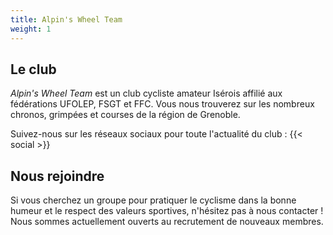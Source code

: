 ```yaml
---
title: Alpin's Wheel Team
weight: 1
---
```

## Le club

_Alpin's Wheel Team_ est un club cycliste amateur Isérois affilié aux fédérations UFOLEP, FSGT et FFC. Vous nous trouverez sur les nombreux chronos, grimpées et courses de la région de Grenoble.

Suivez-nous sur les réseaux sociaux pour toute l'actualité du club : {{< social >}}

## Nous rejoindre

Si vous cherchez un groupe pour pratiquer le cyclisme dans la bonne humeur et le respect des valeurs sportives, n'hésitez pas à nous contacter ! Nous sommes actuellement ouverts au recrutement de nouveaux membres.
